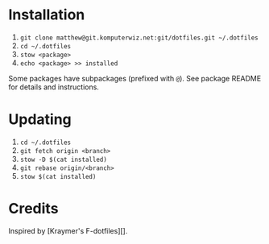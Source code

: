 # Installation

1. `git clone matthew@git.komputerwiz.net:git/dotfiles.git ~/.dotfiles`
2. `cd ~/.dotfiles`
3. `stow <package>`
4. `echo <package> >> installed`

Some packages have subpackages (prefixed with `@`). See package README for
details and instructions.

# Updating

1. `cd ~/.dotfiles`
2. `git fetch origin <branch>`
3. `stow -D $(cat installed)`
4. `git rebase origin/<branch>`
5. `stow $(cat installed)`

# Credits

Inspired by [Kraymer's F-dotfiles][].

[f-dotfiles]: https://github.com/Kraymer/F-dotfiles
